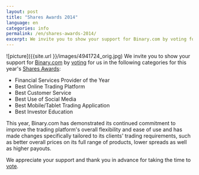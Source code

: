 ```yaml
---
layout: post
title: "Shares Awards 2014"
language: en
categories: info
permalink: /en/shares-awards-2014/
excerpt: We invite you to show your support for Binary.com by voting for us in the following categories for this year's Shares Awards
---
```


![picture]({{site.url }}/images/4941724_orig.jpg)
We invite you to show your support for [Binary.com](https://www.binary.com/?utm_medium=social&utm_campaign=blog&utm_source=binary) by [voting](http://info.binary.com/sharesaward14) for us in the following categories for this year's [Shares Awards](http://info.binary.com/sharesaward14):

* Financial Services Provider of the Year
* Best Online Trading Platform
* Best Customer Service
* Best Use of Social Media
* Best Mobile/Tablet Trading Application
* Best Investor Education

This year, Binary.com has demonstrated its continued commitment to improve the trading platform's overall flexibility and ease of use and has made changes specifically tailored to its clients' trading  requirements, such as better overall prices on its full range of products, lower spreads as well as higher payouts.

We appreciate your support and thank you in advance for taking the time to [vote](http://info.binary.com/sharesaward14).
